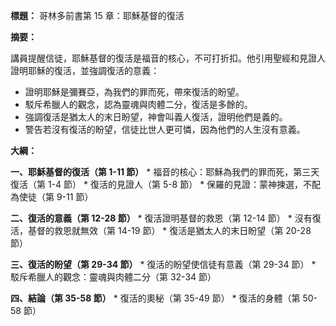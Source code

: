 **標題：** 哥林多前書第 15 章：耶穌基督的復活

**摘要：**

講員提醒信徒，耶穌基督的復活是福音的核心，不可打折扣。他引用聖經和見證人證明耶穌的復活，並強調復活的意義：

* 證明耶穌是彌賽亞，為我們的罪而死，帶來復活的盼望。
* 駁斥希臘人的觀念，認為靈魂與肉體二分，復活是多餘的。
* 強調復活是猶太人的末日盼望，神會叫義人復活，證明他們是義的。
* 警告若沒有復活的盼望，信徒比世人更可憐，因為他們的人生沒有意義。

**大綱：**

**一、耶穌基督的復活（第 1-11 節）**
    * 福音的核心：耶穌為我們的罪而死，第三天復活（第 1-4 節）
    * 復活的見證人（第 5-8 節）
    * 保羅的見證：蒙神揀選，不配為使徒（第 9-11 節）

**二、復活的意義（第 12-28 節）**
    * 復活證明基督的救恩（第 12-14 節）
    * 沒有復活，基督的救恩就無效（第 14-19 節）
    * 復活是猶太人的末日盼望（第 20-28 節）

**三、復活的盼望（第 29-34 節）**
    * 復活的盼望使信徒有意義（第 29-34 節）
    * 駁斥希臘人的觀念：靈魂與肉體二分（第 32-34 節）

**四、結論（第 35-58 節）**
    * 復活的奧秘（第 35-49 節）
    * 復活的身體（第 50-58 節）
